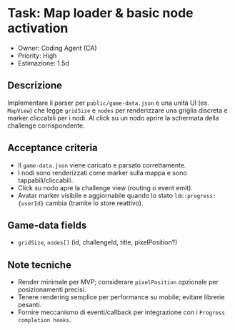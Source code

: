 # Task: Map loader & basic node activation

- Owner: Coding Agent (CA)
- Priority: High
- Estimazione: 1.5d

## Descrizione

Implementare il parser per `public/game-data.json` e una unità UI (es. `MapView`) che legge `gridSize` e `nodes` per renderizzare una griglia discreta e marker cliccabili per i nodi. Al click su un nodo aprire la schermata della challenge corrispondente.

## Acceptance criteria

- Il `game-data.json` viene caricato e parsato correttamente.
- I nodi sono renderizzati come marker sulla mappa e sono tappabili/cliccabili.
- Click su nodo apre la challenge view (routing o event emit).
- Avatar marker visibile e aggiornabile quando lo stato `ldc:progress:{userId}` cambia (tramite lo store reattivo).

## Game-data fields

- `gridSize`, `nodes[]` (id, challengeId, title, pixelPosition?)

## Note tecniche

- Render minimale per MVP; considerare `pixelPosition` opzionale per posizionamenti precisi.
- Tenere rendering semplice per performance su mobile; evitare librerie pesanti.
- Fornire meccanismo di eventi/callback per integrazione con i `Progress completion hooks`.
